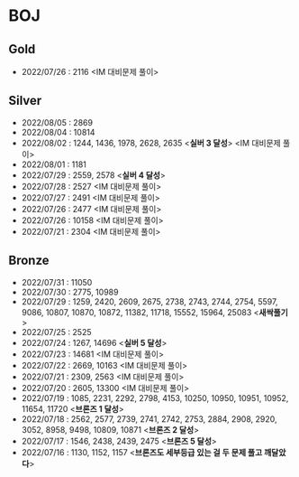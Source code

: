 # BOJ


## Gold
- 2022/07/26 : 2116 <IM 대비문제 풀이>


## Silver
- 2022/08/05 : 2869
- 2022/08/04 : 10814
- 2022/08/02 : 1244, 1436, 1978, 2628, 2635 <**실버 3 달성**> <IM 대비문제 풀이>
- 2022/08/01 : 1181
- 2022/07/29 : 2559, 2578 <**실버 4 달성**>
- 2022/07/28 : 2527 <IM 대비문제 풀이> 
- 2022/07/27 : 2491 <IM 대비문제 풀이>
- 2022/07/26 : 2477 <IM 대비문제 풀이>
- 2022/07/26 : 10158 <IM 대비문제 풀이>
- 2022/07/21 : 2304 <IM 대비문제 풀이>


## Bronze
- 2022/07/31 : 11050
- 2022/07/30 : 2775, 10989
- 2022/07/29 : 1259, 2420, 2609, 2675, 2738, 2743, 2744, 2754, 5597, 9086, 10807, 10870, 10872, 11382, 11718, 15552, 15964, 25083 <**새싹풀기**>
- 2022/07/25 : 2525
- 2022/07/24 : 1267, 14696 <**실버 5 달성**>
- 2022/07/23 : 14681 <IM 대비문제 풀이>
- 2022/07/22 : 2669, 10163 <IM 대비문제 풀이>
- 2022/07/21 : 2309, 2563  <IM 대비문제 풀이>
- 2022/07/20 : 2605, 13300 <IM 대비문제 풀이>
- 2022/07/19 : 1085, 2231, 2292, 2798, 4153, 10250, 10950, 10951, 10952, 11654, 11720 <**브론즈 1 달성**>
- 2022/07/18 : 2562, 2577, 2739, 2741, 2742, 2753, 2884, 2908, 2920, 3052, 8958, 9498, 10809, 10871 <**브론즈 2 달성**>
- 2022/07/17 : 1546, 2438, 2439, 2475 <**브론즈 5 달성**>
- 2022/07/16 : 1130, 1152, 1157  <**브론즈도 세부등급 있는 걸 두 문제 풀고 깨달았다**>
